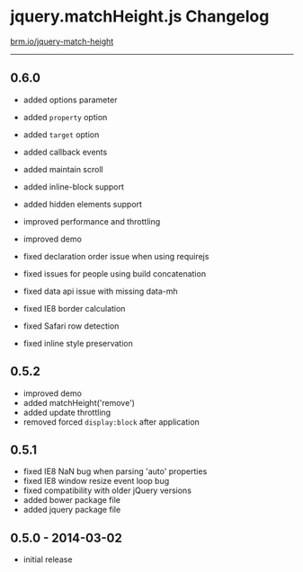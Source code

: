 # jquery.matchHeight.js Changelog

[brm.io/jquery-match-height](http://brm.io/jquery-match-height/)

----------

## 0.6.0

- added options parameter
- added `property` option
- added `target` option
- added callback events
- added maintain scroll
- added inline-block support
- added hidden elements support
- improved performance and throttling
- improved demo

- fixed declaration order issue when using requirejs
- fixed issues for people using build concatenation
- fixed data api issue with missing data-mh
- fixed IE8 border calculation
- fixed Safari row detection
- fixed inline style preservation

## 0.5.2

- improved demo
- added matchHeight('remove')
- added update throttling
- removed forced `display:block` after application

## 0.5.1

- fixed IE8 NaN bug when parsing 'auto' properties
- fixed IE8 window resize event loop bug
- fixed compatibility with older jQuery versions
- added bower package file
- added jquery package file

## 0.5.0 - 2014-03-02

- initial release